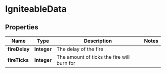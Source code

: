 
# IgniteableData

## Properties
Name | Type | Description | Notes
------------ | ------------- | ------------- | -------------
**fireDelay** | **Integer** | The delay of the fire | 
**fireTicks** | **Integer** | The amount of ticks the fire will burn for | 




